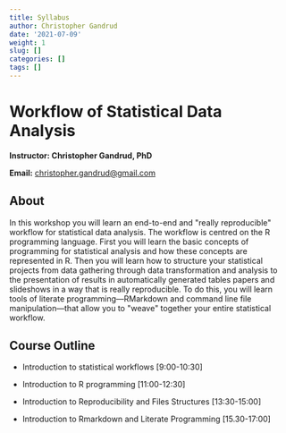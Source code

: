 ```yaml
---
title: Syllabus
author: Christopher Gandrud
date: '2021-07-09'
weight: 1
slug: []
categories: []
tags: []
---
```


#  Workflow of Statistical Data Analysis

**Instructor: Christopher Gandrud, PhD**

**Email:** [christopher.gandrud\@gmail.com](mailto:christopher.gandrud@gmail.com)

## About

In this workshop you will learn an end-to-end and "really reproducible" workflow for statistical data analysis. The workflow is centred on the R programming language. First you will learn the basic concepts of programming for statistical analysis and how these concepts are represented in R. Then you will learn how to structure your statistical projects from data gathering through data transformation and analysis to the presentation of results in automatically generated tables papers and slideshows in a way that is really reproducible. To do this, you will learn tools of literate programming—RMarkdown and command line file manipulation—that allow you to "weave" together your entire statistical workflow. 

## Course Outline

- Introduction to statistical workflows [9:00-10:30]
    
- Introduction to R programming [11:00-12:30]

- Introduction to Reproducibility and Files Structures [13:30-15:00]
    
- Introduction to Rmarkdown and Literate Programming [15.30-17:00]
    